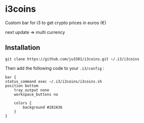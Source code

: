 # i3coins

Custom bar for i3 to get crypto prices in euros (€) 

next update => multi currency 

## Installation
    git clone https://github.com/ju3301/i3coins.git ~/.i3/i3coins
Then add the following code to your ```.i3/config``` :

    bar {
	status_command exec ~/.i3/i3coins/i3coins.sh
	position bottom
        tray_output none
        workspace_buttons no

        colors {
    		background #282A36
        }
    }